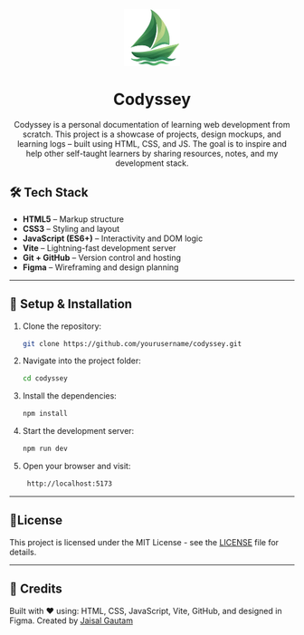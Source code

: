 <div align="center">
  <img src="https://github.com/Jaisal-Gautam/Codyssey/blob/main/src/assets/WebIcon.svg" alt="Codyssey Banner" width="100px" height=auto />
  <br/>
  <h1>Codyssey</h1>
  <p>Codyssey is a personal documentation of learning web development from scratch. This project is a showcase of projects, design mockups, and learning logs – built using HTML, CSS, and JS. The goal is to inspire and help other self-taught learners by sharing resources, notes, and my development stack.</p>
</div>

## 🛠️ Tech Stack

- **HTML5** – Markup structure  
- **CSS3** – Styling and layout  
- **JavaScript (ES6+)** – Interactivity and DOM logic  
- **Vite** – Lightning-fast development server  
- **Git + GitHub** – Version control and hosting  
- **Figma** – Wireframing and design planning
---

## 📌 Setup & Installation

1. Clone the repository:
   ```bash
   git clone https://github.com/yourusername/codyssey.git
2.	Navigate into the project folder:
    ```bash
    cd codyssey
3.	Install the dependencies:
     ```bash
     npm install
4.	Start the development server:
     ```bash
     npm run dev
5.	Open your browser and visit:
     ```bash
      http://localhost:5173

---

## 📄License

This project is licensed under the MIT License - see the [LICENSE](https://github.com/Jaisal-Gautam/Codyssey/blob/main/LICENSE) file for details.

---

## 🧠 Credits
Built with ❤ using:
HTML, CSS, JavaScript, Vite, GitHub, and designed in Figma.
Created by [Jaisal Gautam](https://github.com/Jaisal-Gautam)

